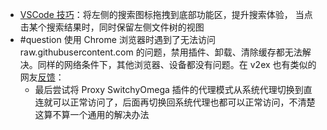 - [VSCode 技巧](https://twitter.com/EryouHao/status/1580397973342543872)：将左侧的搜索图标拖拽到底部功能区，提升搜索体验，
  当点击某个搜索结果时，同时保留左侧文件树的视图
- #question 使用 Chrome 浏览器时遇到了无法访问 raw.githubusercontent.com 的问题，禁用插件、卸载、清除缓存都无法解决。同样的网络条件下，其他浏览器、设备都没有问题。在 v2ex 也有类似的网友[反馈](https://www.v2ex.com/t/630242)：
	- 最后尝试将 Proxy SwitchyOmega 插件的代理模式从系统代理切换到直连就可以正常访问了，后面再切换回系统代理也都可以正常访问，不清楚这算不算一个通用的解决办法